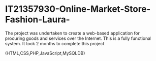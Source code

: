 # IT21357930-Online-Market-Store-Fashion-Laura-

The project was undertaken to create a web-based application for
procuring goods and services over the Internet. This is a fully
functional system. It took 2 months to complete this project

(HTML,CSS,PHP,JavaScript,MySQLDB)
